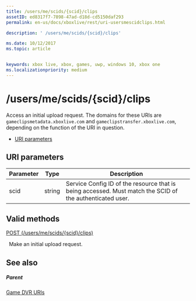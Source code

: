 ```yaml
---
title: /users/me/scids/{scid}/clips
assetID: ed8317f7-7898-47ad-d18d-cd5150daf293
permalink: en-us/docs/xboxlive/rest/uri-usersmescidclips.html

description: ' /users/me/scids/{scid}/clips'

ms.date: 10/12/2017
ms.topic: article


keywords: xbox live, xbox, games, uwp, windows 10, xbox one
ms.localizationpriority: medium
---
```



# /users/me/scids/{scid}/clips
Access an initial upload request. 
The domains for these URIs are `gameclipsmetadata.xboxlive.com` and `gameclipstransfer.xboxlive.com`, depending on the function of the URI in question.
 
  * [URI parameters](#ID4EX)
 
<a id="ID4EX"></a>

 
## URI parameters
 
| Parameter| Type| Description| 
| --- | --- | --- | 
| scid| string| Service Config ID of the resource that is being accessed. Must match the SCID of the authenticated user.| 
  
<a id="ID4ETB"></a>

 
## Valid methods

[POST (/users/me/scids/{scid}/clips)](uri-usersmescidclipspost.md)

&nbsp;&nbsp;Make an initial upload request.
 
<a id="ID4E4B"></a>

 
## See also
 
<a id="ID4E6B"></a>

 
##### Parent 

[Game DVR URIs](atoc-reference-dvr.md)

   